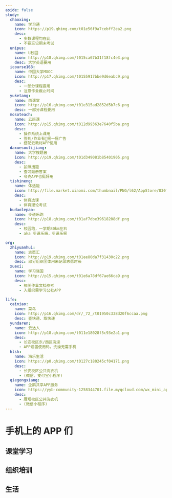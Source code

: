 ```yaml
---
aside: false
study:
  chaoxing:
    name: 学习通
    icon: https://p19.qhimg.com/t01e56f9a7cebff2ea2.png
    desc:
      - 多数课程均在此
      - 不要忘记期末考试
  unipus:
    name: U校园
    icon: http://p18.qhimg.com/t015ca67b31f18fc4e3.png
    desc: 大学英语要用
  icourse163:
    name: 中国大学MOOC
    icon: http://p17.qhimg.com/t0155917bbe9d6eabc9.png
    desc:
      - 一部分课程要用
      - 注意作业截止时间
  yuketang:
    name: 雨课堂
    icon: http://p16.qhimg.com/t01e315ad2852d5b7c6.png
    desc: 一部分课程要用
  mosoteach:
    name: 云班课
    icon: http://p15.qhimg.com/t012d99363e7640f5ba.png
    desc:
      - 操作系统上课用
      - 签到/作业有💩摇一摇广告
      - 搭配云教材APP使用
  daxuesoutijiang:
    name: 大学搜题酱
    icon: http://p19.qhimg.com/t01d349081b85401905.png
    desc:
      - 拍照搜题
      - 查习题册答案
      - 夸克APP也挺好用
  tishineng:
    name: 体适能
    icon: http://file.market.xiaomi.com/thumbnail/PNG/l62/AppStore/030f185b65da24325a716e41b42724479524d6685
    desc:
      - 体育选课
      - 体育理论考试
  budaolepao:
    name: 步道乐跑
    icon: http://p18.qhimg.com/t01af7dbe39618208df.png
    desc:
      - 校园跑，一学期80km左右
      - aka 步道乐骑，步道乐摇

org:
  zhiyuanhui:
    name: 志愿汇
    icon: http://p19.qhimg.com/t01ee80da7f31430c22.png
    desc: 部分组织团体用来记录志愿时长
  xuexi:
    name: 学习强国
    icon: http://p15.qhimg.com/t01e6a78df67ae66ca9.png
    desc:
      - 相关作业文档参考
      - 入组织需学习公社APP

life:
  cainiao:
    name: 菜鸟
    icon: http://p16.qhimg.com/dr/_72_/t01950c338d20f6ccaa.png
    desc: 查快递、取快递
  yundaren:
    name: 云达人
    icon: http://p18.qhimg.com/t011e18028f5c93e2a1.png
    desc:
      - 长安校区东/西区洗澡
      - APP设置使用码，洗澡无需手机
  hlsh:
    name: 海乐生活
    icon: https://p0.qhimg.com/t0127c180245cf04171.png
    desc:
      - 长安校区公共洗衣机
      - (微信、支付宝小程序)
  qiegongxiang:
    name: 企鹅共享APP服务
    icon: https://yyb-community-1258344701.file.myqcloud.com/wx_mini_app_icon/wx52cfa5fc8d32a43d.png
    desc:
      - 雁塔校区公共洗衣机
      - (微信小程序)
---
```


<script setup>
import AppList from "/.vitepress/components/AppList.vue";
</script>

# 手机上的 APP 们

## 课堂学习

<AppList :data="$frontmatter.study" />

## 组织培训

<AppList :data="$frontmatter.org" />

## 生活

<AppList :data="$frontmatter.life" />
